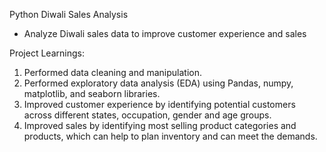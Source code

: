 Python Diwali Sales Analysis
- Analyze Diwali sales data to improve customer experience and sales

Project Learnings:

1. Performed data cleaning and manipulation.
2. Performed exploratory data analysis (EDA) using Pandas, numpy, matplotlib, and seaborn libraries.
3. Improved customer experience by identifying potential customers across different states, occupation, gender and age groups.
4. Improved sales by identifying most selling product categories and products, which can help to plan inventory and can meet the demands.
